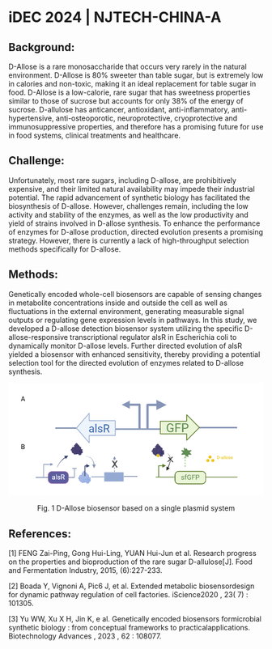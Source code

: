 # iDEC 2024 | NJTECH-CHINA-A

## Background:
  D-Allose is a rare monosaccharide that occurs very rarely in the natural environment. D-Allose is 80% sweeter than table sugar, but is extremely low in calories and non-toxic, making it an ideal replacement for table sugar in food. D-Allose is a low-calorie, rare sugar that has sweetness properties similar to those of sucrose but accounts for only 38% of the energy of sucrose. D-allulose has anticancer, antioxidant, anti-inflammatory, anti-hypertensive, anti-osteoporotic, neuroprotective, cryoprotective and immunosuppressive properties, and therefore has a promising future for use in food systems, clinical treatments and healthcare.

## Challenge:
  Unfortunately, most rare sugars, including D-allose, are prohibitively expensive, and their limited natural availability may impede their industrial potential.
  The rapid advancement of synthetic biology has facilitated the biosynthesis of D-allose. However, challenges remain, including the low activity and stability of the enzymes, as well as the low productivity and yield of strains involved in D-allose synthesis. To enhance the performance of enzymes for D-allose production, directed evolution presents a promising strategy. However, there is currently a lack of high-throughput selection methods specifically for D-allose.

## Methods:
  Genetically encoded whole-cell biosensors are capable of sensing changes in metabolite concentrations inside and outside the cell as well as fluctuations in the external environment, generating measurable signal outputs or regulating gene expression levels in pathways.
  In this study, we developed a D-allose detection biosensor system utilizing the specific D-allose-responsive transcriptional regulator alsR in Escherichia coli to dynamically monitor D-allose levels. Further directed evolution of alsR yielded a biosensor with enhanced sensitivity, thereby providing a potential selection tool for the directed evolution of enzymes related to D-allose synthesis.

![Image](docs/img/1.png)
<center>Fig. 1 D-Allose biosensor based on a single plasmid system</center>

## References:
[1]	FENG Zai-Ping, Gong Hui-Ling, YUAN Hui-Jun et al. Research progress on the properties and bioproduction of the rare sugar D-allulose[J]. Food and Fermentation Industry, 2015, (6):227-233.

[2]	Boada Y, Vignoni A, Pic6 J, et al. Extended metabolic biosensordesign for dynamic pathway regulation of cell factories. iScience2020 , 23( 7) : 101305.

[3]	Yu WW, Xu X H, Jin K, e al. Genetically encoded biosensors formicrobial synthetic biology : from conceptual frameworks to practicalapplications. Biotechnology Advances , 2023 , 62 : 108077. 






